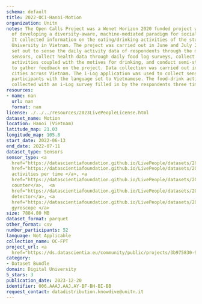 ```yaml
---
schema: default
title: 2022-OC1-Hanoi-Motion
organization: Unitn
notes: The Open Calls Project was a Wenet Horizon 2020 funded project with the goal
  of developing a diversity-aware, machine-mediated paradigm for social interactions.
  It collected information on the eating/drinking activities of the students of FPT
  University in Vietnam. The project was carried out in June and July 2022. The project
  set out to sense the daily activity data of respondents through the mobile phone
  sensors, collect health data through daily food log surveys, collect alcohol-drinking
  activities coupled with the motives for drinking, and conduct semi-structured surveys
  to gather feedback on the project. Data collection was carried out in three big
  cities across Vietnam. The i-Log application was used to collect sensor data from
  participants with the language set to Vietnamese. The food-drink activities were
  collected with an i-Log survey filled in by the respondents three times a day.
resources:
- name: nan
  url: nan
  format: nan
license: ./../../resources/2023LivePeopleLicense.html
dataset_name: Motion
location: Hanoi (Vietnam)
latitude_map: 21.03
longitude_map: 105.8
start_date: 2022-06-13
end_date: 2022-07-11
dataset_type: Sensors
sensor_type: <a 
  href="https://datascientiafoundation.github.io/LivePeople/datasets/2022-OC1-Hanoi-Accelerometer%20Event/">accelerometer</a>,<a
  href="https://datascientiafoundation.github.io/LivePeople/datasets/2022-OC1-Hanoi-Activities%20Per%20Time/">
  activities per time </a>, <a 
  href="https://datascientiafoundation.github.io/LivePeople/datasets/2022-OC1-Hanoi-Step%20Counter%20Event/">step
  counter</a>,  <a 
  href="https://datascientiafoundation.github.io/LivePeople/datasets/2022-OC1-Hanoi-Step%20Detector%20Event/">step
  detector</a>, <a 
  href="https://datascientiafoundation.github.io/LivePeople/datasets/2022-OC1-Hanoi-Gyroscope%20Event/">
  gyroscope </a>
size: 7884.80 MB
dataset_format: parquet
other_format: csv
number_participants: 52
language: Not Applicable
collection_name: OC-FPT
project_url: <a 
  href="https://ds.datascientia.eu/community/public/projects/3b975830-9ecc-4127-855b-f88b8b5fe2ca">https://ds.datascientia.eu/community/public/projects/3b975830-9ecc-4127-855b-f88b8b5fe2ca</a>
category:
- Dataset Bundle
domain: Digital University
5_stars: 3
publication_date: 2023-12-20
identifier: 006.AAAJ.AAJ.AY-BF-BH-BI-BB
request_contact: datadistribution.knowdive@unitn.it
---
```


